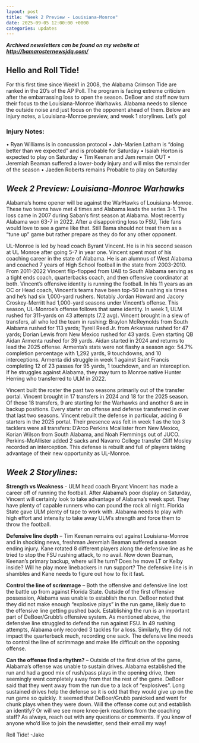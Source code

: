 ```yaml
---
layout: post
title: "Week 2 Preview - Louisiana-Monroe"
date: 2025-09-05 12:00:00 +0000
categories: updates
---
```


***Archived newsletters can be found on my website at http://bamarosternewsjdq.com/*** 

## Hello and Roll Tide!

For this first time since Week1 in 2008, the Alabama Crimson Tide are ranked in the 20’s of the AP Poll. The program is facing extreme criticism after the embarrassing loss to open the season. DeBoer and staff now turn their focus to the Louisiana-Monroe Warhawks. Alabama needs to silence the outside noise and just focus on the opponent ahead of them. Below are injury notes, a Louisiana-Monroe preview, and week 1 storylines. Let’s go!

### Injury Notes:
•	Ryan Williams is in concussion protocol 
•	Jah-Marien Latham is “doing better than we expected” and is probable for Saturday
•	Isaiah Horton is expected to play on Saturday
•	Tim Keenan and Jam remain OUT
•	Jeremiah Beaman suffered a lower-body injury and will miss the remainder of the season
•	Jaeden Roberts remains Probable to play on Saturday


## ***Week 2 Preview: Louisiana-Monroe Warhawks***

Alabama’s home opener will be against the WarHawks of Louisiana-Monroe. These two teams have met 4 times and Alabama leads the series 3-1. The loss came in 2007 during Saban’s first season at Alabama. Most recently Alabama won 63-7 in 2022. After a disappointing loss to FSU, Tide fans would love to see a game like that. Still Bama should not treat them as a “tune up” game but rather prepare as they do for any other opponent.

UL-Monroe is led by head coach Byrant Vincent. He is in his second season at UL Monroe after going 5-7 in year one. Vincent spent most of his coaching career in the state of Alabama. He is an alumnus of West Alabama and coached 7 years of High School football in the state from 2003-2010. From 2011-2022 Vincent flip-flopped from UAB to South Alabama serving as a tight ends coach, quarterbacks coach, and then offensive coordinator at both. Vincent’s offensive identity is running the football. In his 11 years as an OC or Head coach, Vincent’s teams have been top-50 in rushing six times and he’s had six 1,000-yard rushers. Notably Jordan Howard and Jacory Croskey-Merritt had 1,000-yard seasons under Vincent’s offense. This season, UL-Monroe’s offense follows that same identity. In week 1, ULM rushed for 311-yards on 43 attempts (7.2 avg). Vincent brought in a slew of transfers, all who led the team in rushing: Braylon McReynolds from South Alabama rushed for 113 yards; Tyrell Reed Jr. from Arkansas rushed for 47 yards; Dorian Lewis from New Mexico rushed for 43 yards. Even starting QB Aidan Armenta rushed for 39 yards. Aidan started in 2024 and returns to lead the 2025 offense. Armenta’s stats were not flashy a season ago: 54.7% completion percentage with 1,292 yards, 9 touchdowns, and 10 interceptions. Armenta did struggle in week 1 against Saint Francis completing 12 of 23 passes for 95 yards, 1 touchdown, and an interception. If he struggles against Alabama, they may turn to Monroe native Hunter Herring who transferred to ULM in 2022.

Vincent built the roster the past two seasons primarily out of the transfer portal. Vincent brought in 17 transfers in 2024 and 18 for the 2025 season. Of those 18 transfers, 9 are starting for the Warhawks and another 6 are in backup positions. Every starter on offense and defense transferred in over that last two seasons. Vincent rebuilt the defense in particular, adding 6 starters in the 2025 portal. Their presence was felt in week 1 as the top 3 tacklers were all transfers: D’Arco Perkins Mcallister from New Mexico, Korian Wilson from South Alabama, and Noah Flemmings out of JUCO. Perkins-McAllister added 2 sacks and Navarro College transfer Cliff Mosley recorded an interception. This defense is rebuilt and full of players taking advantage of their new opportunity as UL-Monroe.


## ***Week 2 Storylines:***

**Strength vs Weakness** - ULM head coach Bryant Vincent has made a career off of running the football. After Alabama’s poor display on Saturday, Vincent will certainly look to take advantage of Alabama’s week spot. They have plenty of capable runners who can pound the rock all night. Florida State gave ULM plenty of tape to work with.  Alabama needs to play with high effort and intensity to take away ULM’s strength and force them to throw the football.

**Defensive line depth** – Tim Keenan remains out against Louisiana-Monroe and in shocking news, freshman Jeremiah Beaman suffered a season ending injury. Kane rotated 8 different players along the defensive line as he tried to stop the FSU rushing attack, to no avail. Now down Beaman, Keenan’s primary backup, where will he turn? Does he move LT or Kelby inside? Will he play more linebackers in run support? The defensive line is in shambles and Kane needs to figure out how to fix it fast.

**Control the line of scrimmage** – Both the offensive and defensive line lost the battle up from against Florida State. Outside of the first offensive possession, Alabama was unable to establish the run. DeBoer noted that they did not make enough “explosive plays” in the run game, likely due to the offensive line getting pushed back. Establishing the run is an important part of DeBoer/Grubb’s offensive system. As mentioned above, the defensive line struggled to defend the run against FSU. In 49 rushing attempts, Alabama only recorded 3 tackles for a loss. Similarly, they did not impact the quarterback much, recording one sack. The defensive line needs to control the line of scrimmage and make life difficult on the opposing offense.

**Can the offense find a rhythm?** – Outside of the first drive of the game, Alabama’s offense was unable to sustain drives. Alabama established the run and had a good mix of rush/pass plays in the opening drive, then seemingly went completely away from that the rest of the game. DeBoer said that they went away from the run due to a lack of “explosives”. Long sustained drives help the defense so it is odd that they would give up on the run game so quickly. It seemed that DeBoer/Grubb panicked and went for chunk plays when they were down. Will the offense come out and establish an identify? Or will we see more knee-jerk reactions from the coaching staff?
As always, reach out with any questions or comments. If you know of anyone who’d like to join the newsletter, send their email my way!

Roll Tide!
-Jake
